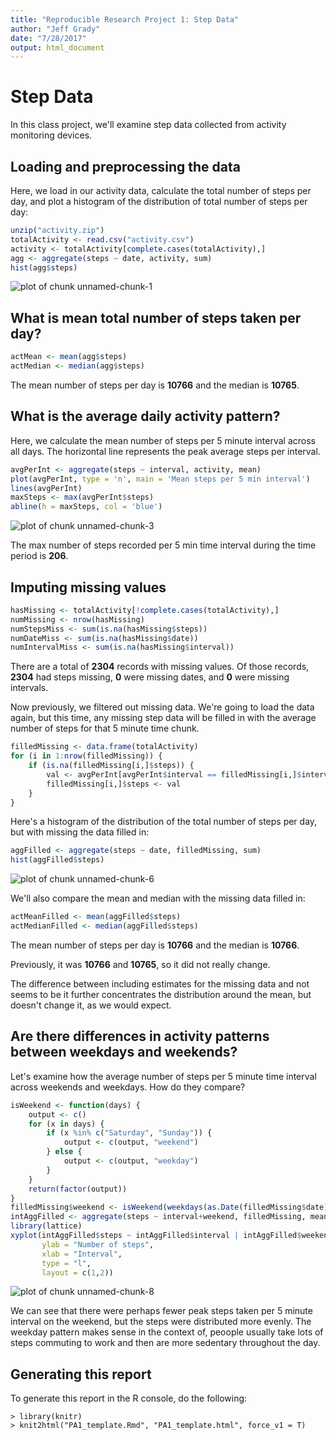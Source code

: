```yaml
---
title: "Reproducible Research Project 1: Step Data"
author: "Jeff Grady"
date: "7/28/2017"
output: html_document
---
```




# Step Data

In this class project, we'll examine step data collected from activity
monitoring devices.

## Loading and preprocessing the data

Here, we load in our activity data, calculate the total number of steps per
day, and plot a histogram of the distribution of total number of steps per day:


```r
unzip("activity.zip")
totalActivity <- read.csv("activity.csv")
activity <- totalActivity[complete.cases(totalActivity),]
agg <- aggregate(steps ~ date, activity, sum)
hist(agg$steps)
```

![plot of chunk unnamed-chunk-1](figure/unnamed-chunk-1-1.png)

## What is mean total number of steps taken per day?


```r
actMean <- mean(agg$steps)
actMedian <- median(agg$steps)
```

The mean number of steps per day is **10766** and the median is **10765**.

## What is the average daily activity pattern?

Here, we calculate the mean number of steps per 5 minute interval across
all days.  The horizontal line represents the peak average steps per interval.


```r
avgPerInt <- aggregate(steps ~ interval, activity, mean)
plot(avgPerInt, type = 'n', main = 'Mean steps per 5 min interval')
lines(avgPerInt)
maxSteps <- max(avgPerInt$steps)
abline(h = maxSteps, col = 'blue')
```

![plot of chunk unnamed-chunk-3](figure/unnamed-chunk-3-1.png)

The max number of steps recorded per 5 min time interval during the time period
is **206**.

## Imputing missing values


```r
hasMissing <- totalActivity[!complete.cases(totalActivity),]
numMissing <- nrow(hasMissing)
numStepsMiss <- sum(is.na(hasMissing$steps))
numDateMiss <- sum(is.na(hasMissing$date))
numIntervalMiss <- sum(is.na(hasMissing$interval))
```

There are a total of **2304** records with missing values.
Of those records, **2304** had steps missing,
**0** were missing dates, and
**0** were missing intervals.

Now previously, we filtered out missing data.  We're going to load the data
again, but this time, any missing step data will be filled in with the
average number of steps for that 5 minute time chunk.


```r
filledMissing <- data.frame(totalActivity)
for (i in 1:nrow(filledMissing)) {
    if (is.na(filledMissing[i,]$steps)) {
        val <- avgPerInt[avgPerInt$interval == filledMissing[i,]$interval,]$steps
        filledMissing[i,]$steps <- val
    }
}
```

Here's a histogram of the distribution of the total number of steps per day,
but with missing the data filled in:


```r
aggFilled <- aggregate(steps ~ date, filledMissing, sum)
hist(aggFilled$steps)
```

![plot of chunk unnamed-chunk-6](figure/unnamed-chunk-6-1.png)

We'll also compare the mean and median with the missing data filled in:


```r
actMeanFilled <- mean(aggFilled$steps)
actMedianFilled <- median(aggFilled$steps)
```

The mean number of steps per day is **10766** and the median is **10766**.

Previously, it was **10766** and
**10765**, so it did not really change.

The difference between including estimates for the missing data and not seems to be it further concentrates the distribution around the mean, but doesn't change it, as we would expect.

## Are there differences in activity patterns between weekdays and weekends?

Let's examine how the average number of steps per 5 minute time interval
across weekends and weekdays.  How do they compare?


```r
isWeekend <- function(days) {
    output <- c()
    for (x in days) {
        if (x %in% c("Saturday", "Sunday")) {
            output <- c(output, "weekend")
        } else {
            output <- c(output, "weekday")
        }
    }
    return(factor(output))
}
filledMissing$weekend <- isWeekend(weekdays(as.Date(filledMissing$date)))
intAggFilled <- aggregate(steps ~ interval+weekend, filledMissing, mean)
library(lattice)
xyplot(intAggFilled$steps ~ intAggFilled$interval | intAggFilled$weekend,
       ylab = "Number of steps",
       xlab = "Interval",
       type = "l",
       layout = c(1,2))
```

![plot of chunk unnamed-chunk-8](figure/unnamed-chunk-8-1.png)

We can see that there were perhaps fewer peak steps taken per 5 minute
interval on the weekend, but the steps were distributed more evenly.  The
weekday pattern makes sense in the context of, peoople usually take lots
of steps commuting to work and then are more sedentary throughout the day.

## Generating this report

To generate this report in the R console, do the following:

```
> library(knitr)
> knit2html("PA1_template.Rmd", "PA1_template.html", force_v1 = T)
```
